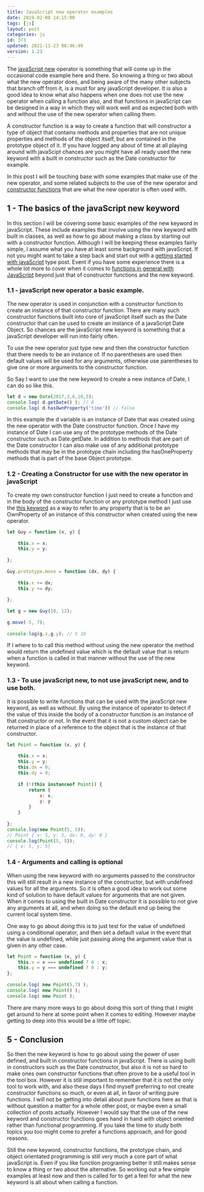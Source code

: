 ```yaml
---
title: JavaScript new operator examples
date: 2019-02-08 14:15:00
tags: [js]
layout: post
categories: js
id: 373
updated: 2021-11-23 08:46:49
version: 1.23
---
```


The [javaScript new](https://developer.mozilla.org/en-US/docs/Web/JavaScript/Reference/Operators/new) operator is something that will come up in the occasional code example here and there. So knowing a thing or two about what the new operator does, and being aware of the many other subjects that branch off from it, is a must for any javaScript developer. It is also a good idea to know what also happens when one does not use the new operator when calling a function also, and that functions in javaScript can be designed in a way in which they will work well and as expected both with and without the use of the new operator when calling them.

A constructor function is a way to create a function that will constructor a type of object that contains methods and properties that are not unique properties and methods of the object itself, but are contained in the prototype object of it. If you have logged any about of time at all playing around with javaScipt chances are you might have all ready used the new keyword with a built in constructor such as the Date constructor for example.

In this post I will be touching base with some examples that make use of the new operator, and some related subjects to the use of the new operator and [constructor functions](/2019/02/27/js-javascript-constructor/) that are what the new operator is often used with.


<!-- more -->

## 1 - The basics of the javaScript new keyword

In this section I will be covering some basic examples of the new keyword in javaScript. These include examples that involve using the new keyword with built in classes, as well as how to go about making a class by starting out with a constructor function. Although I will be keeping these examples fairly simple, I assume what you have at least some background with javaScript. If not you might want to take a step back and start out with a [getting started with javaScript](/2018/11/27/js-getting-started/) type post. Event if you have some experience there is a whole lot more to cover when it comes to [functions in general with JavaScript](/2019/12/26/js-function/) beyond just that of constructor functions and the new keyword.

### 1.1 - javaScript new operator a basic example.

The new operator is used in conjunction with a constructor function to create an instance of that constructor function. There are many such constructor functions built into core of javaScript itself such as the Date constructor that can be used to create an instance of a javaScript Date Object. So chances are the javaScript new keyword is something that a javaScript developer will run into fairly often.

To use the new operator just type new and then the constructor function that there needs to be an instance of. If no parentheses are used then default values will be used for any arguments, otherwise use parentheses to give one or more arguments to the constructor function.

So Say I want to use the new keyword to create a new instance of Date, I can do so like this.

```js
let d = new Date(2017,3,6,10,5);
console.log( d.getDate() ); // 6
console.log( d.hasOwnProperty('time')) // false
```

In this example the d variable is an instance of Date that was created using the new operator with the Date constructor function. Once I have my instance of Date I can use any of the prototype methods of the Date constructor such as Date.getDate. In addition to methods that are part of the Date constructor I can also make use of any additional prototype methods that may be in the prototype chain including the hasOneProperty methods that is part of the base Object prototype. 

### 1.2 - Creating a Constructor for use with the new operator in javaScript

To create my own constructor function I just need to create a function and in the body of the constructor function or any prototype method I just use the [this keyword](/2017/04/14/js-this-keyword/) as a way to refer to any property that is to be an OwnProperty of an instance of this constructor when created using the new operator.

```js
let Guy = function (x, y) {
 
    this.x = x;
    this.y = y;
 
};
 
Guy.prototype.move = function (dx, dy) {
 
    this.x += dx;
    this.y += dy;
 
};
 
let g = new Guy(10, 12);
 
g.move(-5, 7);
 
console.log(g.x,g.y); // 5 19
```

If I where to to call this method without using the new operator the method would return the undefined value which is the default value that is return when a function is called in that manner without the use of the new keyword.

### 1.3 - To use javaScript new, to not use javaScript new, and to use both.

It is possible to write functions that can be used with the javaScript new keyword, as well as without. By using the instance of operator to detect if the value of this inside the body of a constructor function is an instance of that constructor or not. In the event that it is not a custom object can be returned in place of a reference to the object that is the instance of that constructor.

```js
let Point = function (x, y) {
 
    this.x = x;
    this.y = y;
    this.dx = 0;
    this.dy = 0;
 
    if (!(this instanceof Point)) {
        return {
            x: x,
            y: y
        }
    }
 
};
console.log(new Point(5, 5));
// Point { x: 5, y: 5, dx: 0, dy: 0 }
console.log(Point(5, 5));
// { x: 5, y: 5}
```

### 1.4 - Arguments and calling is optional

When using the new keyword with no arguments passed to the constructor this will still result in a new instance of the constructor, but with undefined values for all the arguments. So it is often a good idea to work out some kind of solution to have default values for arguments that are not given. When it comes to using the built in Date constructor it is possible to not give any arguments at all, and when doing so the default end up being the current local system time.

One way to go about doing this is to just test for the value of undefined using a conditional operator, and then set a default value in the event that the value is undefined, while just passing along the argument value that is given in any other case.

```js
let Point = function (x, y) {
    this.x = x === undefined ? 0 : x;
    this.y = y === undefined ? 0 : y;
};
 
console.log( new Point(5,7) );
console.log( new Point() );
console.log( new Point );
```

There are many more ways to go about doing this sort of thing that I might get around to here at some point when it comes to editing. However maybe getting to deep into this would be a little off topic.

## 5 - Conclusion

So then the new keyword is how to go about using the power of user defined, and built in constructor functions in javaScript. There is using built in constructors such as the Date constructor, but also it is not so hard to make ones own constructor functions that often prove to be a useful tool in the tool box. However it is still important to remember that it is not the only tool to work with, and also these days I find myself preferring to not create constructor functions so much, or even at all, in favor of writing pure functions. I will not be getting into detail about pure functions here as that is without question a matter for a whole other post, or maybe even a small collection of posts actually. However I would say that the use of the new keyword and constructor functions goes hand in hand with object oriented rather than functional programming. If you take the time to study both topics you too might come to prefer a functions approach, and for good reasons.

Still the new keyword, constructor functions, the prototype chain, and object orientated programming is still very much a core part of what javaScript is. Even if you like function programing better it still makes sense to know a thing or two about the alternative. So working out a few simple examples at least now and then is called for to get a feel for what the new keyword is all about when calling a function.

